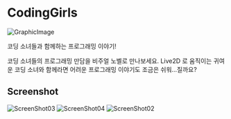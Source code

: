 # CodingGirls

![GraphicImage](https://github.com/lsm1987/CodingGirls/blob/master/Files/Images/GraphicImage.png)

코딩 소녀들과 함께하는 프로그래밍 이야기!

코딩 소녀들의 프로그래밍 만담을 비주얼 노벨로 만나보세요.
Live2D 로 움직이는 귀여운 코딩 소녀와 함께라면 어려운 프로그래밍 이야기도 조금은 쉬워...질까요?

## Screenshot

![ScreenShot03](https://github.com/lsm1987/CodingGirls/blob/master/Files/Images/ScreenShot03.png)
![ScreenShot04](https://github.com/lsm1987/CodingGirls/blob/master/Files/Images/ScreenShot04.png)
![ScreenShot02](https://github.com/lsm1987/CodingGirls/blob/master/Files/Images/ScreenShot02.png)
